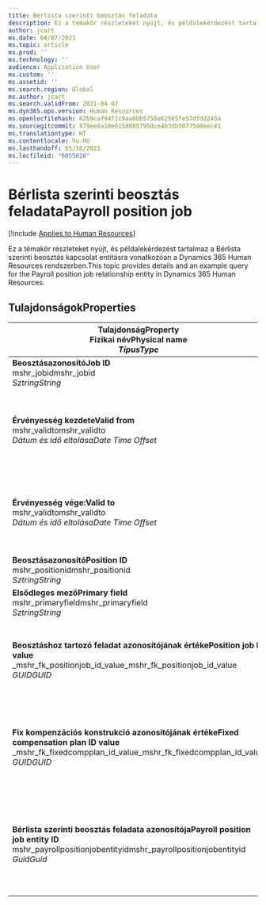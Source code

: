 ```yaml
---
title: Bérlista szerinti beosztás feladata
description: Ez a témakör részleteket nyújt, és példalekérdezést tartalmaz a Bérlista szerinti beosztás feladata entitásra vonatkozóan a Dynamics 365 Human Resources rendszerben.
author: jcart
ms.date: 04/07/2021
ms.topic: article
ms.prod: ''
ms.technology: ''
audience: Application User
ms.custom: ''
ms.assetid: ''
ms.search.region: Global
ms.author: jcart
ms.search.validFrom: 2021-04-07
ms.dyn365.ops.version: Human Resources
ms.openlocfilehash: 62b9caf94f1c9aa8bb5758e62565fe57dfdd245a
ms.sourcegitcommit: 879ee8a10e6158885795dce4b3db5077540eec41
ms.translationtype: HT
ms.contentlocale: hu-HU
ms.lasthandoff: 05/18/2021
ms.locfileid: "6055028"
---
```

# <a name="payroll-position-job"></a><span data-ttu-id="3cb49-103">Bérlista szerinti beosztás feladata</span><span class="sxs-lookup"><span data-stu-id="3cb49-103">Payroll position job</span></span>

[!include [Applies to Human Resources](../includes/applies-to-hr.md)]

<span data-ttu-id="3cb49-104">Ez a témakör részleteket nyújt, és példalekérdezést tartalmaz a Bérlista szerinti beosztás kapcsolat entitásra vonatkozóan a Dynamics 365 Human Resources rendszerben.</span><span class="sxs-lookup"><span data-stu-id="3cb49-104">This topic provides details and an example query for the Payroll position job relationship entity in Dynamics 365 Human Resources.</span></span>

## <a name="properties"></a><span data-ttu-id="3cb49-105">Tulajdonságok</span><span class="sxs-lookup"><span data-stu-id="3cb49-105">Properties</span></span>

| <span data-ttu-id="3cb49-106">Tulajdonság</span><span class="sxs-lookup"><span data-stu-id="3cb49-106">Property</span></span><br><span data-ttu-id="3cb49-107">**Fizikai név**</span><span class="sxs-lookup"><span data-stu-id="3cb49-107">**Physical name**</span></span><br><span data-ttu-id="3cb49-108">**_Típus_**</span><span class="sxs-lookup"><span data-stu-id="3cb49-108">**_Type_**</span></span> | <span data-ttu-id="3cb49-109">Használat</span><span class="sxs-lookup"><span data-stu-id="3cb49-109">Use</span></span> | <span data-ttu-id="3cb49-110">Leírás</span><span class="sxs-lookup"><span data-stu-id="3cb49-110">Description</span></span> |
| --- | --- | --- |
| <span data-ttu-id="3cb49-111">**Beosztásazonosító**</span><span class="sxs-lookup"><span data-stu-id="3cb49-111">**Job ID**</span></span><br><span data-ttu-id="3cb49-112">mshr_jobid</span><span class="sxs-lookup"><span data-stu-id="3cb49-112">mshr_jobid</span></span><br><span data-ttu-id="3cb49-113">*Sztring*</span><span class="sxs-lookup"><span data-stu-id="3cb49-113">*String*</span></span> | <span data-ttu-id="3cb49-114">Írásvédett</span><span class="sxs-lookup"><span data-stu-id="3cb49-114">Readp-only</span></span><br><span data-ttu-id="3cb49-115">Szükséges</span><span class="sxs-lookup"><span data-stu-id="3cb49-115">Required</span></span> |<span data-ttu-id="3cb49-116">A feladat azonosítója.</span><span class="sxs-lookup"><span data-stu-id="3cb49-116">The ID of the job.</span></span> |
| <span data-ttu-id="3cb49-117">**Érvényesség kezdete**</span><span class="sxs-lookup"><span data-stu-id="3cb49-117">**Valid from**</span></span><br><span data-ttu-id="3cb49-118">mshr_validto</span><span class="sxs-lookup"><span data-stu-id="3cb49-118">mshr_validto</span></span><br><span data-ttu-id="3cb49-119">*Dátum és idő eltolása*</span><span class="sxs-lookup"><span data-stu-id="3cb49-119">*Date Time Offset*</span></span> | <span data-ttu-id="3cb49-120">Írásvédett</span><span class="sxs-lookup"><span data-stu-id="3cb49-120">Read-only</span></span> <br><span data-ttu-id="3cb49-121">Szükséges</span><span class="sxs-lookup"><span data-stu-id="3cb49-121">Required</span></span> | <span data-ttu-id="3cb49-122">Az a dátum, amelytől a pozíció és a beosztás kapcsolata érvényes.</span><span class="sxs-lookup"><span data-stu-id="3cb49-122">Date the postion and job relationship is valid from.</span></span> |
| <span data-ttu-id="3cb49-123">**Érvényesség vége:**</span><span class="sxs-lookup"><span data-stu-id="3cb49-123">**Valid to**</span></span><br><span data-ttu-id="3cb49-124">mshr_validto</span><span class="sxs-lookup"><span data-stu-id="3cb49-124">mshr_validto</span></span><br><span data-ttu-id="3cb49-125">*Dátum és idő eltolása*</span><span class="sxs-lookup"><span data-stu-id="3cb49-125">*Date Time Offset*</span></span> | <span data-ttu-id="3cb49-126">Írásvédett</span><span class="sxs-lookup"><span data-stu-id="3cb49-126">Read-only</span></span> <br><span data-ttu-id="3cb49-127">Szükséges</span><span class="sxs-lookup"><span data-stu-id="3cb49-127">Required</span></span> | <span data-ttu-id="3cb49-128">Az a dátum, ameddig a pozíció és a beosztás kapcsolata érvényes.</span><span class="sxs-lookup"><span data-stu-id="3cb49-128">Date the position and job relationship is valid to.</span></span>  |
| <span data-ttu-id="3cb49-129">**Beosztásazonosító**</span><span class="sxs-lookup"><span data-stu-id="3cb49-129">**Position ID**</span></span><br><span data-ttu-id="3cb49-130">mshr_positionid</span><span class="sxs-lookup"><span data-stu-id="3cb49-130">mshr_positionid</span></span><br><span data-ttu-id="3cb49-131">*Sztring*</span><span class="sxs-lookup"><span data-stu-id="3cb49-131">*String*</span></span> | <span data-ttu-id="3cb49-132">Írásvédett</span><span class="sxs-lookup"><span data-stu-id="3cb49-132">Read-only</span></span><br><span data-ttu-id="3cb49-133">Szükséges</span><span class="sxs-lookup"><span data-stu-id="3cb49-133">Required</span></span> | <span data-ttu-id="3cb49-134">A pozíció azonosítója.</span><span class="sxs-lookup"><span data-stu-id="3cb49-134">The ID of the position.</span></span> |
| <span data-ttu-id="3cb49-135">**Elsődleges mező**</span><span class="sxs-lookup"><span data-stu-id="3cb49-135">**Primary field**</span></span><br><span data-ttu-id="3cb49-136">mshr_primaryfield</span><span class="sxs-lookup"><span data-stu-id="3cb49-136">mshr_primaryfield</span></span><br><span data-ttu-id="3cb49-137">*Sztring*</span><span class="sxs-lookup"><span data-stu-id="3cb49-137">*String*</span></span> | <span data-ttu-id="3cb49-138">Szükséges</span><span class="sxs-lookup"><span data-stu-id="3cb49-138">Required</span></span><br><span data-ttu-id="3cb49-139">Rendszer által előállított</span><span class="sxs-lookup"><span data-stu-id="3cb49-139">System generated</span></span> |  |
| <span data-ttu-id="3cb49-140">**Beosztáshoz tartozó feladat azonosítójának értéke**</span><span class="sxs-lookup"><span data-stu-id="3cb49-140">**Position job ID value**</span></span><br><span data-ttu-id="3cb49-141">_mshr_fk_positionjob_id_value</span><span class="sxs-lookup"><span data-stu-id="3cb49-141">_mshr_fk_positionjob_id_value</span></span><br><span data-ttu-id="3cb49-142">*GUID*</span><span class="sxs-lookup"><span data-stu-id="3cb49-142">*GUID*</span></span> | <span data-ttu-id="3cb49-143">Írásvédett</span><span class="sxs-lookup"><span data-stu-id="3cb49-143">Read-only</span></span><br><span data-ttu-id="3cb49-144">Szükséges</span><span class="sxs-lookup"><span data-stu-id="3cb49-144">Required</span></span><br><span data-ttu-id="3cb49-145">Idegen kulcs:mshr_PayrollPositionJobEntity ehhez: mshr_payrollpositionjobentity</span><span class="sxs-lookup"><span data-stu-id="3cb49-145">Foreign key:mshr_PayrollPositionJobEntity of the mshr_payrollpositionjobentity</span></span> |<span data-ttu-id="3cb49-146">A pozícióhoz társított beosztás azonosítója.</span><span class="sxs-lookup"><span data-stu-id="3cb49-146">The ID of the job associated with the position.</span></span>|
| <span data-ttu-id="3cb49-147">**Fix kompenzációs konstrukció azonosítójának értéke**</span><span class="sxs-lookup"><span data-stu-id="3cb49-147">**Fixed compensation plan ID value**</span></span><br><span data-ttu-id="3cb49-148">_mshr_fk_fixedcompplan_id_value</span><span class="sxs-lookup"><span data-stu-id="3cb49-148">_mshr_fk_fixedcompplan_id_value</span></span><br><span data-ttu-id="3cb49-149">*GUID*</span><span class="sxs-lookup"><span data-stu-id="3cb49-149">*GUID*</span></span> | <span data-ttu-id="3cb49-150">Írásvédett</span><span class="sxs-lookup"><span data-stu-id="3cb49-150">Read-only</span></span><br><span data-ttu-id="3cb49-151">Szükséges</span><span class="sxs-lookup"><span data-stu-id="3cb49-151">Required</span></span><br><span data-ttu-id="3cb49-152">Idegen kulcs: mshr_payrollfixedcompensationplanentity entitáshoz tartozó mshr_FixedCompPlan_id</span><span class="sxs-lookup"><span data-stu-id="3cb49-152">Foreign key: mshr_FixedCompPlan_id of mshr_payrollfixedcompensationplanentity</span></span>  | <span data-ttu-id="3cb49-153">A pozícióhoz társított fix kompenzációs konstrukció azonosítója.</span><span class="sxs-lookup"><span data-stu-id="3cb49-153">The ID of the fixed compensation plan associated with the position.</span></span> |
| <span data-ttu-id="3cb49-154">**Bérlista szerinti beosztás feladata azonosítója**</span><span class="sxs-lookup"><span data-stu-id="3cb49-154">**Payroll position job entity ID**</span></span><br><span data-ttu-id="3cb49-155">mshr_payrollpositionjobentityid</span><span class="sxs-lookup"><span data-stu-id="3cb49-155">mshr_payrollpositionjobentityid</span></span><br><span data-ttu-id="3cb49-156">*Guid*</span><span class="sxs-lookup"><span data-stu-id="3cb49-156">*Guid*</span></span> | <span data-ttu-id="3cb49-157">Szükséges</span><span class="sxs-lookup"><span data-stu-id="3cb49-157">Required</span></span><br><span data-ttu-id="3cb49-158">Rendszer által előállított.</span><span class="sxs-lookup"><span data-stu-id="3cb49-158">System generated.</span></span> | <span data-ttu-id="3cb49-159">A beosztás egyedi azonosítására szolgáló, rendszer által generált GUID-értéke.</span><span class="sxs-lookup"><span data-stu-id="3cb49-159">A system-generated GUID value to uniquely identify the job.</span></span>  |

